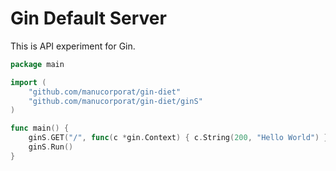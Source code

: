 # Gin Default Server

This is API experiment for Gin.

```go
package main

import (
	"github.com/manucorporat/gin-diet"
	"github.com/manucorporat/gin-diet/ginS"
)

func main() {
	ginS.GET("/", func(c *gin.Context) { c.String(200, "Hello World") })
	ginS.Run()
}
```
